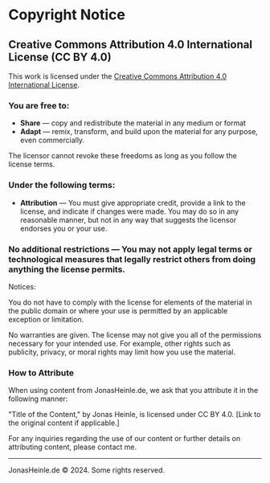 # Copyright Notice

## Creative Commons Attribution 4.0 International License (CC BY 4.0)

This work is licensed under the [Creative Commons Attribution 4.0 International License](http://creativecommons.org/licenses/by/4.0/).

### You are free to:

- **Share** — copy and redistribute the material in any medium or format
- **Adapt** — remix, transform, and build upon the material
for any purpose, even commercially.

The licensor cannot revoke these freedoms as long as you follow the license terms.

### Under the following terms:

- **Attribution** — You must give appropriate credit, provide a link to the license, and indicate if changes were made. You may do so in any reasonable manner, but not in any way that suggests the licensor endorses you or your use.

### No additional restrictions — You may not apply legal terms or technological measures that legally restrict others from doing anything the license permits.

Notices:

You do not have to comply with the license for elements of the material in the public domain or where your use is permitted by an applicable exception or limitation.

No warranties are given. The license may not give you all of the permissions necessary for your intended use. For example, other rights such as publicity, privacy, or moral rights may limit how you use the material.

### How to Attribute

When using content from JonasHeinle.de, we ask that you attribute it in the following manner:

"Title of the Content," by Jonas Heinle, is licensed under CC BY 4.0. [Link to the original content if applicable.]

For any inquiries regarding the use of our content or further details on attributing content, please contact me.

---

JonasHeinle.de © 2024. Some rights reserved.
